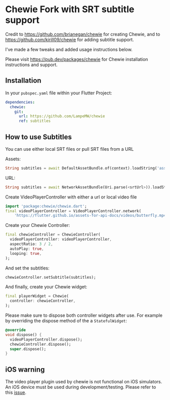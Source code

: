# Chewie Fork with SRT subtitle support

Credit to https://github.com/brianegan/chewie for creating Chewie, and to https://github.com/kirill09/chewie for adding subtitle support.  

I've made a few tweaks and added usage instructions below.

Please visit https://pub.dev/packages/chewie for Chewie installation instructions and support.

## Installation

In your `pubspec.yaml` file within your Flutter Project: 

```yaml
dependencies:
  chewie: 
    git: 
      url: https://github.com/LampeMW/chewie
      ref: subtitles
```

## How to use Subtitles

You can use either local SRT files or pull SRT files from a URL

Assets:
```dart
String subtitles = await DefaultAssetBundle.of(context).loadString('assets/SrtFile.srt');
```
URL:
```dart
String subtitles = await NetworkAssetBundle(Uri.parse(<srtUrl>)).loadString(<srtUrl>);
```

Create VideoPlayerController with either a url or local video file
```dart
import 'package:chewie/chewie.dart';
final videoPlayerController = VideoPlayerController.network(
    'https://flutter.github.io/assets-for-api-docs/videos/butterfly.mp4');
```

Create your Chewie Controller:
```dart
final chewieController = ChewieController(
  videoPlayerController: videoPlayerController,
  aspectRatio: 3 / 2,
  autoPlay: true,
  looping: true,
);
```

And set the subtitles:
```dart
chewieController.setSubtitle(subtitles);
```

And finally, create your Chewie widget:
```dart
final playerWidget = Chewie(
  controller: chewieController,
);
```

Please make sure to dispose both controller widgets after use. For example by overriding the dispose method of the a `StatefulWidget`:
```dart
@override
void dispose() {
  videoPlayerController.dispose();
  chewieController.dispose();
  super.dispose();
}
```


## iOS warning

The video player plugin used by chewie is not functional on iOS simulators. An iOS device must be used during development/testing. Please refer to this [issue](https://github.com/flutter/flutter/issues/14647).